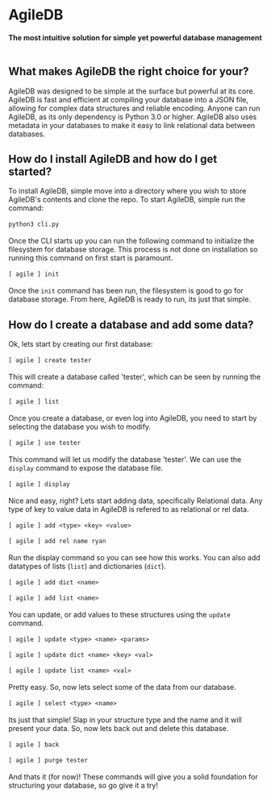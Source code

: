 # AgileDB
#### The most intuitive solution for simple yet powerful database management<br><br>

## What makes AgileDB the right choice for your?
AgileDB was designed to be simple at the surface but powerful at its core. AgileDB is fast and efficient at compiling your database into a JSON file, allowing for complex data structures and reliable encoding. Anyone can run AgileDB, as its only dependency is Python 3.0 or higher. AgileDB also uses metadata in your databases to make it easy to link relational data between databases. 

## How do I install AgileDB and how do I get started?
To install AgileDB, simple move into a directory where you wish to store AgileDB's contents and clone the repo. To start AgileDB, simple run the command:<br><br>
```python3 cli.py```<br><br>
Once the CLI starts up you can run the following command to initialize the filesystem for database storage. This process is not done on installation so running this command on first start is paramount.<br><br>
```[ agile ] init```<br><br>
Once the `init` command has been run, the filesystem is good to go for database storage. From here, AgileDB is ready to run, its just that simple.

## How do I create a database and add some data?
Ok, lets start by creating our first database:<br><br>
```[ agile ] create tester```<br><br>
This will create a database called 'tester', which can be seen by running the command:<br><br>
```[ agile ] list```<br><br>
Once you create a database, or even log into AgileDB, you need to start by selecting the database you wish to modify.<br><br>
```[ agile ] use tester``` <br><br>
This command will let us modify the database 'tester'. We can use the `display` command to expose the database file.<br><br>
```[ agile ] display``` <br><br>
Nice and easy, right? Lets start adding data, specifically Relational data. Any type of key to value data in AgileDB is refered to as relational or rel data.<br><br>
```[ agile ] add <type> <key> <value>```<br><br>
```[ agile ] add rel name ryan```<br><br>
Run the display command so you can see how this works. You can also add datatypes of lists (`list`) and dictionaries (`dict`).<br><br>
```[ agile ] add dict <name>```<br><br>
```[ agile ] add list <name>```<br><br>
You can update, or add values to these structures using the `update` command.<br><br>
```[ agile ] update <type> <name> <params>```<br><br>
```[ agile ] update dict <name> <key> <val>```<br><br>
```[ agile ] update list <name> <val>```<br><br>
Pretty easy. So, now lets select some of the data from our database.<br><br>
```[ agile ] select <type> <name>```<br><br>
Its just that simple! Slap in your structure type and the name and it will present your data. So, now lets back out and delete this database.<br><br>
```[ agile ] back```<br><br>
```[ agile ] purge tester```<br><br>
And thats it (for now)! These commands will give you a solid foundation for structuring your database, so go give it a try!
